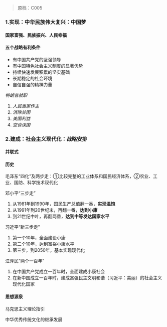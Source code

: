 > 原档：C005

### 1.实现：中华民族伟大复兴：中国梦

#### 国家富强、民族振兴、人民幸福

#### 五个战略有利条件

- 有中国共产党的坚强领导
- 有中国特色社会主义制度的显著优势
- 持续快速发展积累的坚实基础
- 长期稳定的社会环境
- 自信自强的精神力量

*特朗普就职*

1. *人民当家作主*
2. *消除贫困*
3. *美国利益*
4. *空谈误国*

### 2.建成：社会主义现代化：战略安排

#### 并联式

#### 历史

毛泽东“四化”及两步走：①比较完整的工业体系和国民经济体系，②农业、工业、国防、科学技术现代化

邓小平“三步走”

1. 从1981年到1990年，国民生产总值翻一番，**实现温饱**
2. 从1991年到20世纪末，再翻一番，**达到小康**
3. 到21世纪中叶，再翻两番，**达到中等发达国家水平**

习近平“新三步走”

1. 第一个10年，全面建设小康
2. 第二个10年，达到富裕小康水平
3. 第三步，到2050年，基本实现现代化

江泽民“两个一百年”

1. 在中国共产党成立一百年时，全面建成小康社会
2. 在新中国成立一百年时，建成富强民主文明和谐（习近平：美丽）的社会主义现代化国家

#### 思想源泉

马克思主义理论指引

中华优秀传统文化的继承发展